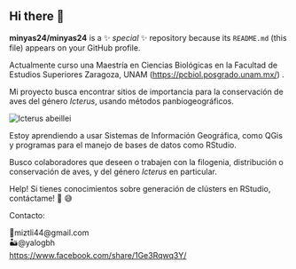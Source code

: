 ## Hi there 👋


**minyas24/minyas24** is a ✨ _special_ ✨ repository because its `README.md` (this file) appears on your GitHub profile.


Actualmente curso una Maestría en Ciencias Biológicas en la Facultad de Estudios Superiores Zaragoza, UNAM (<https://pcbiol.posgrado.unam.mx/>) .

Mi proyecto busca encontrar sitios de importancia para la conservación de aves del género *Icterus*, usando métodos panbiogeográficos.

![*Icterus abeillei*](https://inaturalist-open-data.s3.amazonaws.com/photos/13191045/original.jpg)

Estoy aprendiendo a usar Sistemas de Información Geográfica, como QGis y programas para el manejo de bases de datos como RStudio.

Busco colaboradores que deseen o trabajen con la filogenia, distribución o conservación de aves, y del género *Icterus* en particular.

Help! Si tienes conocimientos sobre generación de clústers en RStudio, contáctame! 💬 😅

Contacto:

📧miztli44\@gmail.com\
🏜️@yalogbh\
<https://www.facebook.com/share/1Ge3Rqwq3Y/>

